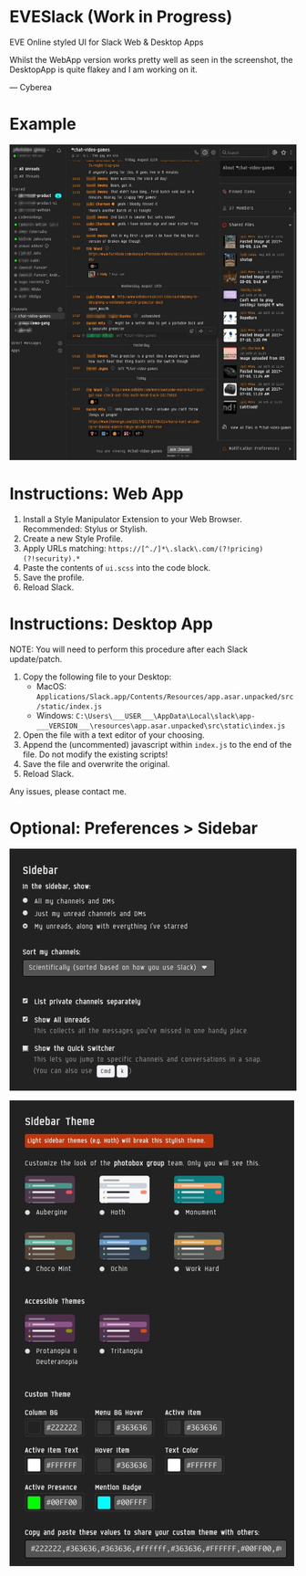 # EVESlack (Work in Progress)
EVE Online styled UI for Slack Web &amp; Desktop Apps

Whilst the WebApp version works pretty well as seen in the screenshot, the DesktopApp is quite flakey and I am working on it.

— Cyberea

# Example

![EVE Slack](https://github.com/cyberea/EVESlack/raw/master/assets/screenshot.jpg)

# Instructions: Web App

1. Install a Style Manipulator Extension to your Web Browser. Recommended: Stylus or Stylish.
1. Create a new Style Profile.
1. Apply URLs matching: `https://[^./]*\.slack\.com/(?!pricing)(?!security).*`
1. Paste the contents of `ui.scss` into the code block.
1. Save the profile.
1. Reload Slack.

# Instructions: Desktop App

NOTE: You will need to perform this procedure after each Slack update/patch.

1. Copy the following file to your Desktop:
    - MacOS: `Applications/Slack.app/Contents/Resources/app.asar.unpacked/src/static/index.js`
    - Windows: `C:\Users\___USER___\AppData\Local\slack\app-___VERSION___\resources\app.asar.unpacked\src\static\index.js`
1. Open the file with a text editor of your choosing.
1. Append the (uncommented) javascript within `index.js` to the end of the file. Do not modify the existing scripts!
1. Save the file and overwrite the original.
1. Reload Slack.

Any issues, please contact me.

# Optional: Preferences > Sidebar

![Preferences 1](https://github.com/cyberea/EVESlack/raw/master/assets/slack-preferences-sidebar-1.jpg)

![Preferences 2](https://github.com/cyberea/EVESlack/raw/master/assets/slack-preferences-sidebar-2.jpg)
